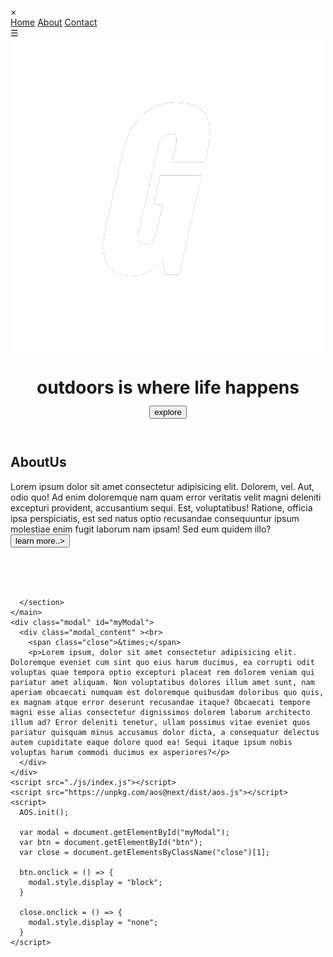 <!DOCTYPE html>
<html lang="en">
<head>
    <meta charset="UTF-8">
    <meta http-equiv="X-UA-Compatible" content="IE=edge">
    <meta name="viewport" content="width=device-width, initial-scale=1.0">
    <title>Gdemo</title>
    <link rel="stylesheet" href="/css/styles.css">
    <link rel="stylesheet" href="https://unpkg.com/aos@next/dist/aos.css" />

</head>
<body>
    <div class="nav">
        <span class="close">&times;</span>
        <div class="overlay_content">
          <a href="#">Home</a>
          <a href="#">About</a>
          <a href="#">Contact</a>
        </div>
      </div>
      <span class="menu">&#9776;</span><br>
    <header class="header">
      <img  class="logo" src="./images/cabernet_malec-removebg-preview.png" alt="">
      <h1 class="heading-primary">
          <span class="heading-primary-main" >outdoors</span>
          <span class="heading-primary-sub" >is where life happens</span>
          <div>
          <button class="btn">explore</button></div>
      </h1>
    </header>
    <main>
      <section id="aboutus" data-aos="zoom-in-up"  data-aos-duration="2000">
        <h1> 
          <span class="green">About</span>Us</h1>
        <div class="flx">
          <p>Lorem ipsum dolor sit amet consectetur adipisicing elit. Dolorem, vel. Aut, odio quo! Ad enim doloremque nam quam error veritatis velit magni deleniti excepturi provident, accusantium sequi. Est, voluptatibus! Ratione, officia ipsa perspiciatis, est sed natus optio recusandae consequuntur ipsum molestiae enim fugit laborum nam ipsam! Sed eum quidem illo?<br>
            <button class="green" id="btn">learn more..></button>
          </p>
          <div class="imgs">
            <div class="ih">
            <img class="img img1" src="https://images.unsplash.com/photo-1519055548599-6d4d129508c4?ixid=MnwxMjA3fDB8MHxzZWFyY2h8NXx8dHJhdmVsbGluZ3xlbnwwfHwwfHw%3D&ixlib=rb-1.2.1&auto=format&fit=crop&w=600&q=60" alt="">
          </div>
          <div class="ih">
            <img class="img img2" src="https://images.unsplash.com/photo-1568056358788-45e19d19c528?ixid=MnwxMjA3fDB8MHxzZWFyY2h8MTd8fHRyYXZlbGxpbmd8ZW58MHx8MHx8&ixlib=rb-1.2.1&auto=format&fit=crop&w=600&q=60" alt="">
          </div>
            <div class="ih">
            <img class="img img3" src="https://images.unsplash.com/photo-1526772662000-3f88f10405ff?ixid=MnwxMjA3fDB8MHxzZWFyY2h8M3x8dHJhdmVsbGluZ3xlbnwwfHwwfHw%3D&ixlib=rb-1.2.1&auto=format&fit=crop&w=600&q=60" alt="">
        </div>
      </div>
        </div>

      </section>
    </main>
    <div class="modal" id="myModal">
      <div class="modal_content" ><br>
        <span class="close">&times;</span>
        <p>Lorem ipsum, dolor sit amet consectetur adipisicing elit. Doloremque eveniet cum sint quo eius harum ducimus, ea corrupti odit voluptas quae tempora optio excepturi placeat rem dolorem veniam qui pariatur amet aliquam. Non voluptatibus dolores illum amet sunt, nam aperiam obcaecati numquam est doloremque quibusdam doloribus quo quis, ex magnam atque error deserunt recusandae itaque? Obcaecati tempore magni esse alias consectetur dignissimos dolorem laborum architecto illum ad? Error deleniti tenetur, ullam possimus vitae eveniet quos pariatur quisquam minus accusamus dolor dicta, a consequatur delectus autem cupiditate eaque dolore quod ea! Sequi itaque ipsum nobis voluptas harum commodi ducimus ex asperiores?</p>
      </div>
    </div>
    <script src="./js/index.js"></script>
    <script src="https://unpkg.com/aos@next/dist/aos.js"></script>
    <script>
      AOS.init();

      var modal = document.getElementById("myModal");
      var btn = document.getElementById("btn");
      var close = document.getElementsByClassName("close")[1];

      btn.onclick = () => {
        modal.style.display = "block";
      }

      close.onclick = () => {
        modal.style.display = "none";
      }
    </script>
  
</body>
</html>
